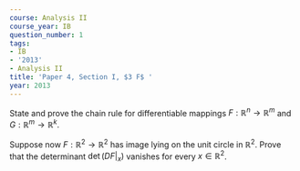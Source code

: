 ```yaml
---
course: Analysis II
course_year: IB
question_number: 1
tags:
- IB
- '2013'
- Analysis II
title: 'Paper 4, Section I, $3 F$ '
year: 2013
---
```




State and prove the chain rule for differentiable mappings $F: \mathbb{R}^{n} \rightarrow \mathbb{R}^{m}$ and $G: \mathbb{R}^{m} \rightarrow \mathbb{R}^{k}$.

Suppose now $F: \mathbb{R}^{2} \rightarrow \mathbb{R}^{2}$ has image lying on the unit circle in $\mathbb{R}^{2}$. Prove that the determinant $\operatorname{det}\left(\left.D F\right|_{x}\right)$ vanishes for every $x \in \mathbb{R}^{2}$.